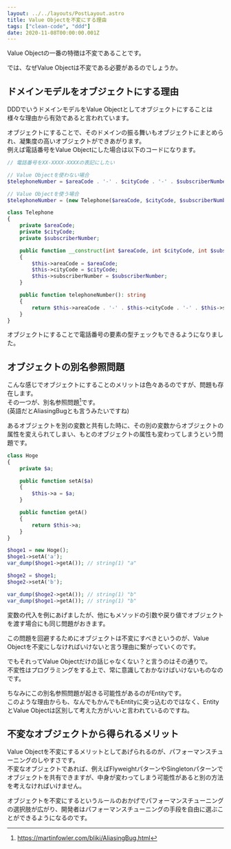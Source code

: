 ```yaml
---
layout: ../../layouts/PostLayout.astro
title: Value Objectを不変にする理由
tags: ["clean-code", "ddd"]
date: 2020-11-08T00:00:00.001Z
---
```


Value Objectの一番の特徴は不変であることです。

では、なぜValue Objectは不変である必要があるのでしょうか。

## ドメインモデルをオブジェクトにする理由

DDDでいうドメインモデルをValue Objectとしてオブジェクトにすることは様々な理由から有効であると言われています。

オブジェクトにすることで、そのドメインの振る舞いもオブジェクトにまとめられ、凝集度の高いオブジェクトができあがります。  
例えば電話番号をValue Objectにした場合は以下のコードになります。

```php
// 電話番号をXX-XXXX-XXXXの表記にしたい

// Value Objectを使わない場合
$telephoneNumber = $areaCode . '-' . $cityCode . '-' . $subscriberNumber;

// Value Objectを使う場合
$telephoneNumber = (new Telephone($areaCode, $cityCode, $subscriberNumber))->telephoneNumber();

class Telephone
{
    private $areaCode;
    private $cityCode;
    private $subscriberNumber;

    public function __construct(int $areaCode, int $cityCode, int $subscriberNumber)
    {
        $this->areaCode = $areaCode;
        $this->cityCode = $cityCode;
        $this->subscriberNumber = $subscriberNumber;
    }

    public function telephoneNumber(): string
    {
        return $this->areaCode . '-' . $this->cityCode . '-' . $this->subscriberNumber;
    }
}
```

オブジェクトにすることで電話番号の要素の型チェックもできるようになりました。

## オブジェクトの別名参照問題

こんな感じでオブジェクトにすることのメリットは色々あるのですが、問題も存在します。  
その一つが、別名参照問題[^1]です。  
(英語だとAliasingBugとも言うみたいですね)

あるオブジェクトを別の変数と共有した時に、その別の変数からオブジェクトの属性を変えられてしまい、もとのオブジェクトの属性も変わってしまうという問題です。

```php
class Hoge
{
    private $a;

    public function setA($a)
    {
        $this->a = $a;
    }

    public function getA()
    {
        return $this->a;
    }
}

$hoge1 = new Hoge();
$hoge1->setA('a');
var_dump($hoge1->getA()); // string(1) "a"

$hoge2 = $hoge1;
$hoge2->setA('b');

var_dump($hoge2->getA()); // string(1) "b"
var_dump($hoge1->getA()); // string(1) "b"
```

変数の代入を例にあげましたが、他にもメソッドの引数や戻り値でオブジェクトを渡す場合にも同じ問題がおきます。

この問題を回避するためにオブジェクトは不変にすべきというのが、Value Objectを不変にしなければいけないと言う理由に繋がっていくのです。

でもそれってValue Objectだけの話じゃなくない？と言うのはその通りで。  
不変性はプログラミングをする上で、常に意識しておかなけばいけないものなのです。

ちなみにこの別名参照問題が起きる可能性があるのがEntityです。  
このような理由からも、なんでもかんでもEntityに突っ込むのではなく、EntityとValue Objectは区別して考えた方がいいと言われているのですね。

## 不変なオブジェクトから得られるメリット

Value Objectを不変にするメリットとしてあげられるのが、パフォーマンスチューニングのしやすさです。  
不変なオブジェクトであれば、例えばFlyweightパターンやSingletonパターンでオブジェクトを共有できますが、中身が変わってしまう可能性があると別の方法を考えなければいけません。

オブジェクトを不変にするというルールのおかげでパフォーマンスチューニングの選択肢が広がり、開発者はパフォーマンスチューニングの手段を自由に選ぶことができるようになるのです。

[^1]: https://martinfowler.com/bliki/AliasingBug.html
[^2]: エリック・エヴァンスのドメイン駆動設計
